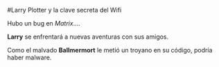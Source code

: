 #Larry Plotter y la clave secreta del Wifi

Hubo un bug en *Matrix*....

**Larry** se enfrentará a nuevas aventuras con sus amigos.

Como el malvado **Ballmermort** le metió un troyano en su código, podría haber malware.
